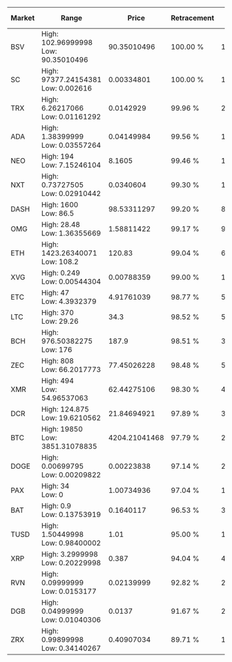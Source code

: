 | Market | Range | Price| Retracement | Doubles to 50% |
| --- | --- | --- | --- | --- |
| BSV | High: 102.96999998<br />Low: 90.35010496 | 90.35010496 | 100.00 % | 1.07 |
| SC | High: 97377.24154381<br />Low: 0.002616 | 0.00334801 | 100.00 % | 14,542,555.75 |
| TRX | High: 6.26217066<br />Low: 0.01161292 | 0.0142929 | 99.96 % | 219.47 |
| ADA | High: 1.38399999<br />Low: 0.03557264 | 0.04149984 | 99.56 % | 17.10 |
| NEO | High: 194<br />Low: 7.15246104 | 8.1605 | 99.46 % | 12.32 |
| NXT | High: 0.73727505<br />Low: 0.02910442 | 0.0340604 | 99.30 % | 11.25 |
| DASH | High: 1600<br />Low: 86.5 | 98.53311297 | 99.20 % | 8.56 |
| OMG | High: 28.48<br />Low: 1.36355669 | 1.58811422 | 99.17 % | 9.40 |
| ETH | High: 1423.26340071<br />Low: 108.2 | 120.83 | 99.04 % | 6.34 |
| XVG | High: 0.249<br />Low: 0.00544304 | 0.00788359 | 99.00 % | 16.14 |
| ETC | High: 47<br />Low: 4.3932379 | 4.91761039 | 98.77 % | 5.23 |
| LTC | High: 370<br />Low: 29.26 | 34.3 | 98.52 % | 5.82 |
| BCH | High: 976.50382275<br />Low: 176 | 187.9 | 98.51 % | 3.07 |
| ZEC | High: 808<br />Low: 66.2017773 | 77.45026228 | 98.48 % | 5.64 |
| XMR | High: 494<br />Low: 54.96537063 | 62.44275106 | 98.30 % | 4.40 |
| DCR | High: 124.875<br />Low: 19.6210562 | 21.84694921 | 97.89 % | 3.31 |
| BTC | High: 19850<br />Low: 3851.31078835 | 4204.21041468 | 97.79 % | 2.82 |
| DOGE | High: 0.00699795<br />Low: 0.00209822 | 0.00223838 | 97.14 % | 2.03 |
| PAX | High: 34<br />Low: 0 | 1.00734936 | 97.04 % | 16.88 |
| BAT | High: 0.9<br />Low: 0.13753919 | 0.1640117 | 96.53 % | 3.16 |
| TUSD | High: 1.50449998<br />Low: 0.98400002 | 1.01 | 95.00 % | 1.23 |
| XRP | High: 3.2999998<br />Low: 0.20229998 | 0.387 | 94.04 % | 4.52 |
| RVN | High: 0.09999999<br />Low: 0.0153177 | 0.02139999 | 92.82 % | 2.69 |
| DGB | High: 0.04999999<br />Low: 0.01040306 | 0.0137 | 91.67 % | 2.20 |
| ZRX | High: 0.99899998<br />Low: 0.34140267 | 0.40907034 | 89.71 % | 1.64 |

